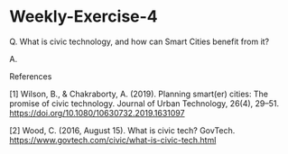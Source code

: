 # Weekly-Exercise-4
Q. What is civic technology, and how can Smart Cities benefit from it?

A. 

References

[1] Wilson, B., & Chakraborty, A. (2019). Planning smart(er) cities: The promise of civic technology. Journal of Urban Technology, 26(4), 29–51. https://doi.org/10.1080/10630732.2019.1631097

[2] Wood, C. (2016, August 15). What is civic tech? GovTech. https://www.govtech.com/civic/what-is-civic-tech.html